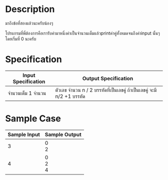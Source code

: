 # Description
มาถึงข้อที่สองแล้วนะครับน้องๆ

โปรแกรมที่พี่ต้องการคือเรารับค่ามาหนึ่งค่าเป็นจำนวนเต็มแล้วprintค่าคู่ทั้งหมดจนถึงค่าinput นั้นๆโดยเริ่มที่ 0 นะครับ

# Specification
| Input Specification | Output Specification |
| - | - |
| จำนวนเต็ม 1 จำนวน | ตัวเลข จำนวน n / 2 บรรทัดที่เป็นเลขคู่ ถ้าเป็นเลขคู่ จะมี n/2 +1 บรรทัด |


# Sample Case
| Sample Input | Sample Output |
| - | - |
| 3 | 0 <br> 2 |
| 4 | 0 <br> 2 <br> 4 |